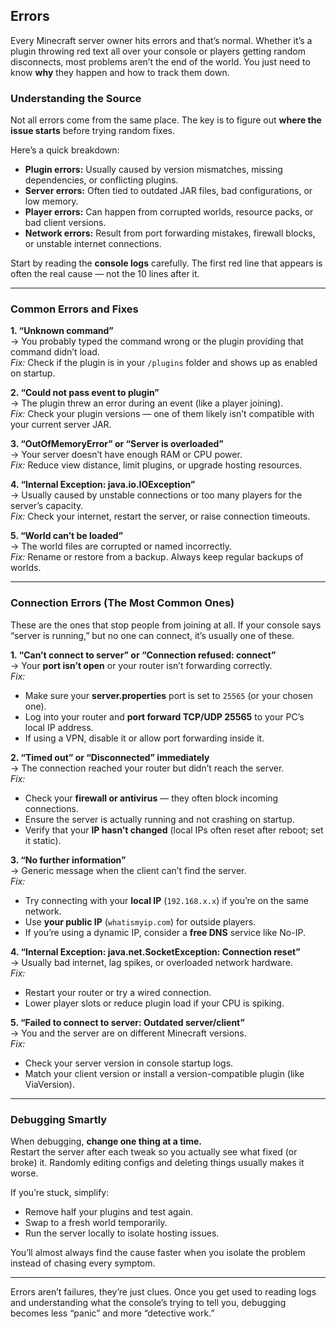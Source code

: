 ## Errors

Every Minecraft server owner hits errors and that’s normal. Whether it’s a plugin throwing red text all over your console or players getting random disconnects, most problems aren’t the end of the world. You just need to know **why** they happen and how to track them down.

### Understanding the Source

Not all errors come from the same place. The key is to figure out **where the issue starts** before trying random fixes.

Here’s a quick breakdown:
- **Plugin errors:** Usually caused by version mismatches, missing dependencies, or conflicting plugins.  
- **Server errors:** Often tied to outdated JAR files, bad configurations, or low memory.  
- **Player errors:** Can happen from corrupted worlds, resource packs, or bad client versions.  
- **Network errors:** Result from port forwarding mistakes, firewall blocks, or unstable internet connections.

Start by reading the **console logs** carefully. The first red line that appears is often the real cause — not the 10 lines after it.

---

### Common Errors and Fixes

**1. “Unknown command”**  
→ You probably typed the command wrong or the plugin providing that command didn’t load.  
*Fix:* Check if the plugin is in your `/plugins` folder and shows up as enabled on startup.

**2. “Could not pass event to plugin”**  
→ The plugin threw an error during an event (like a player joining).  
*Fix:* Check your plugin versions — one of them likely isn’t compatible with your current server JAR.

**3. “OutOfMemoryError” or “Server is overloaded”**  
→ Your server doesn’t have enough RAM or CPU power.  
*Fix:* Reduce view distance, limit plugins, or upgrade hosting resources.

**4. “Internal Exception: java.io.IOException”**  
→ Usually caused by unstable connections or too many players for the server’s capacity.  
*Fix:* Check your internet, restart the server, or raise connection timeouts.

**5. “World can’t be loaded”**  
→ The world files are corrupted or named incorrectly.  
*Fix:* Rename or restore from a backup. Always keep regular backups of worlds.

---

### Connection Errors (The Most Common Ones)

These are the ones that stop people from joining at all. If your console says “server is running,” but no one can connect, it’s usually one of these.

**1. “Can’t connect to server” or “Connection refused: connect”**  
→ Your **port isn’t open** or your router isn’t forwarding correctly.  
*Fix:*  
- Make sure your **server.properties** port is set to `25565` (or your chosen one).  
- Log into your router and **port forward TCP/UDP 25565** to your PC’s local IP address.  
- If using a VPN, disable it or allow port forwarding inside it.

**2. “Timed out” or “Disconnected” immediately**  
→ The connection reached your router but didn’t reach the server.  
*Fix:*  
- Check your **firewall or antivirus** — they often block incoming connections.  
- Ensure the server is actually running and not crashing on startup.  
- Verify that your **IP hasn’t changed** (local IPs often reset after reboot; set it static).

**3. “No further information”**  
→ Generic message when the client can’t find the server.  
*Fix:*  
- Try connecting with your **local IP** (`192.168.x.x`) if you’re on the same network.  
- Use **your public IP** (`whatismyip.com`) for outside players.  
- If you’re using a dynamic IP, consider a **free DNS** service like No-IP.

**4. “Internal Exception: java.net.SocketException: Connection reset”**  
→ Usually bad internet, lag spikes, or overloaded network hardware.  
*Fix:*  
- Restart your router or try a wired connection.  
- Lower player slots or reduce plugin load if your CPU is spiking.

**5. “Failed to connect to server: Outdated server/client”**  
→ You and the server are on different Minecraft versions.  
*Fix:*  
- Check your server version in console startup logs.  
- Match your client version or install a version-compatible plugin (like ViaVersion).

---

### Debugging Smartly

When debugging, **change one thing at a time.**  
Restart the server after each tweak so you actually see what fixed (or broke) it. Randomly editing configs and deleting things usually makes it worse.

If you’re stuck, simplify:
- Remove half your plugins and test again.  
- Swap to a fresh world temporarily.  
- Run the server locally to isolate hosting issues.

You’ll almost always find the cause faster when you isolate the problem instead of chasing every symptom.

---

Errors aren’t failures, they’re just clues. Once you get used to reading logs and understanding what the console’s trying to tell you, debugging becomes less “panic” and more “detective work.”
